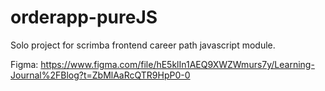 # orderapp-pureJS

Solo project for scrimba frontend career path javascript module.

Figma: https://www.figma.com/file/hE5klIn1AEQ9XWZWmurs7y/Learning-Journal%2FBlog?t=ZbMlAaRcQTR9HpP0-0

